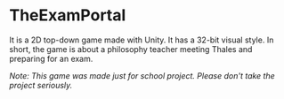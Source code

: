 # TheExamPortal
It is a 2D top-down game made with Unity. It has a 32-bit visual style. In short, the game is about a philosophy teacher meeting Thales and preparing for an exam.

*Note: This game was made just for school project. Please don't take the project seriously.*
